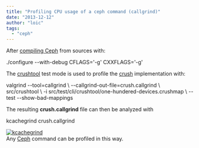 ```yaml
---
title: "Profiling CPU usage of a ceph command (callgrind)"
date: "2013-12-12"
author: "loic"
tags: 
  - "ceph"
---
```


After [compiling Ceph](http://ceph.com/docs/master/install/) from sources with:

./configure --with-debug CFLAGS='-g' CXXFLAGS='-g'

The [crushtool](http://ceph.com/docs/master/man/8/crushtool/) test mode is used to profile the [crush](http://ceph.com/papers/weil-crush-sc06.pdf) implementation with:

valgrind --tool=callgrind \\
         --callgrind-out-file=crush.callgrind \\
         src/crushtool \\
         -i src/test/cli/crushtool/one-hundered-devices.crushmap \\
         --test --show-bad-mappings

The resulting **crush.callgrind** file can then be analyzed with

kcachegrind crush.callgrind

[![](images/kcachegrind-1024x636.png "kcachegrind")](http://dachary.org/wp-uploads/2013/12/kcachegrind.png)  
Any [Ceph](http://ceph.com/) command can be profiled in this way.
